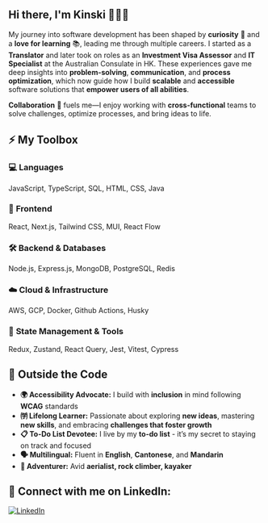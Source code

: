 ## Hi there, I'm Kinski 🙋🏻‍♀️  

My journey into software development has been shaped by **curiosity** 🧠 and a **love for learning** 📚, leading me through multiple careers. I started as a **Translator** and later took on roles as an **Investment Visa Assessor** and **IT Specialist** at the Australian Consulate in HK. These experiences gave me deep insights into **problem-solving**, **communication**, and **process optimization**, which now guide how I build **scalable** and **accessible** software solutions that **empower users of all abilities**.

**Collaboration** 🤝 fuels me—I enjoy working with **cross-functional** teams to solve challenges, optimize processes, and bring ideas to life.


## ⚡ My Toolbox  

### 💻 **Languages**  
JavaScript, TypeScript, SQL, HTML, CSS, Java  

### 🎨 **Frontend**  
React, Next.js, Tailwind CSS, MUI, React Flow

### 🛠️ **Backend & Databases**  
Node.js, Express.js, MongoDB, PostgreSQL, Redis

### ☁️ **Cloud & Infrastructure**  
AWS, GCP, Docker, Github Actions, Husky  

### 🔄 **State Management & Tools**  
Redux, Zustand, React Query, Jest, Vitest, Cypress  


## 🌱 Outside the Code  

- **🌍  Accessibility Advocate:** I build with **inclusion** in mind following **WCAG** standards  
- **㈻ Lifelong Learner:** Passionate about exploring **new ideas**, mastering **new skills**, and embracing **challenges that foster growth**
- **📋 To-Do List Devotee:** I live by my **to-do list** - it’s my secret to staying on track and focused
- **🗣️ Multilingual:** Fluent in **English**, **Cantonese**, and **Mandarin** 
- **🧗 Adventurer:** Avid **aerialist, rock climber, kayaker**  


## 🤝 Connect with me on LinkedIn:
[![LinkedIn](https://img.shields.io/badge/linkedin-%230077B5.svg?style=for-the-badge&logo=linkedin&logoColor=white)](https://www.linkedin.com/in/kinskiwu/)
